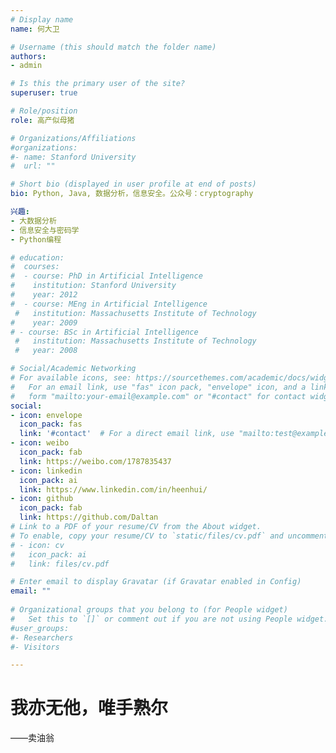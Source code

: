 ```yaml
---
# Display name
name: 何大卫

# Username (this should match the folder name)
authors:
- admin

# Is this the primary user of the site?
superuser: true

# Role/position
role: 高产似母猪

# Organizations/Affiliations
#organizations:
#- name: Stanford University
#  url: ""

# Short bio (displayed in user profile at end of posts)
bio: Python, Java, 数据分析，信息安全。公众号：cryptography

兴趣:
- 大数据分析
- 信息安全与密码学
- Python编程

# education:
#  courses:
#  - course: PhD in Artificial Intelligence
#    institution: Stanford University
#    year: 2012
#  - course: MEng in Artificial Intelligence
 #   institution: Massachusetts Institute of Technology
#    year: 2009
# - course: BSc in Artificial Intelligence
 #   institution: Massachusetts Institute of Technology
 #   year: 2008

# Social/Academic Networking
# For available icons, see: https://sourcethemes.com/academic/docs/widgets/#icons
#   For an email link, use "fas" icon pack, "envelope" icon, and a link in the
#   form "mailto:your-email@example.com" or "#contact" for contact widget.
social:
- icon: envelope
  icon_pack: fas
  link: '#contact'  # For a direct email link, use "mailto:test@example.org".
- icon: weibo
  icon_pack: fab
  link: https://weibo.com/1787835437
- icon: linkedin
  icon_pack: ai
  link: https://www.linkedin.com/in/heenhui/
- icon: github
  icon_pack: fab
  link: https://github.com/Daltan
# Link to a PDF of your resume/CV from the About widget.
# To enable, copy your resume/CV to `static/files/cv.pdf` and uncomment the lines below.  
# - icon: cv
#   icon_pack: ai
#   link: files/cv.pdf

# Enter email to display Gravatar (if Gravatar enabled in Config)
email: ""
  
# Organizational groups that you belong to (for People widget)
#   Set this to `[]` or comment out if you are not using People widget.  
#user_groups:
#- Researchers
#- Visitors

---
```


# 我亦无他，唯手熟尔

——卖油翁
